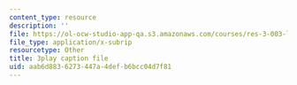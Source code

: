```yaml
---
content_type: resource
description: ''
file: https://ol-ocw-studio-app-qa.s3.amazonaws.com/courses/res-3-003-learn-to-build-your-own-videogame-with-the-unity-game-engine-and-microsoft-kinect-january-iap-2017/aab6d8836273447a4defb6bcc04d7f81_Ksl0Vp4jhmA.srt
file_type: application/x-subrip
resourcetype: Other
title: 3play caption file
uid: aab6d883-6273-447a-4def-b6bcc04d7f81
---
```

